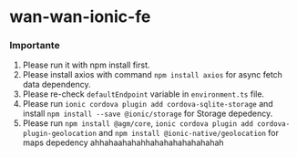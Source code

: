 # wan-wan-ionic-fe
### Importante
1. Please run it with npm install first.
2. Please install axios with command `npm install axios` for async fetch data dependency.
3. Please re-check `defaultEndpoint` variable in `environment.ts` file.
4. Please run `ionic cordova plugin add cordova-sqlite-storage` and install `npm install --save @ionic/storage` for Storage depedency.
5. Please run `npm install @agm/core`, `ionic cordova plugin add cordova-plugin-geolocation` and `npm install @ionic-native/geolocation` for maps depedency
ahhahaahahahhahahahahahahahah
